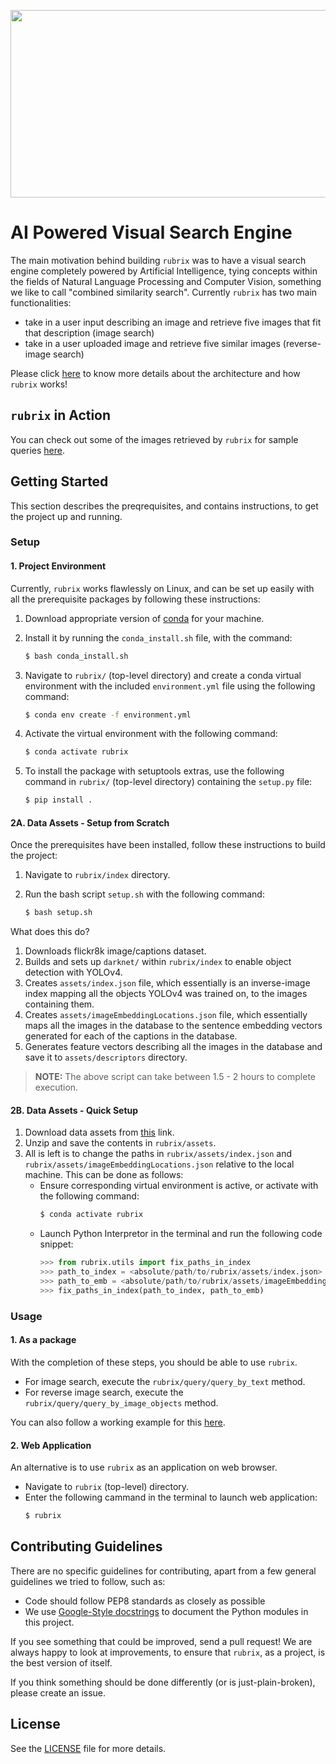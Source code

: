 <!--# AI Powered Visual Search Engine -->
<p align="center">
<img width="700" height="300" src="https://github.com/aashishyadavally/rubrix/blob/main/notebooks/images/cover.png">
</p>

# AI Powered Visual Search Engine
The main motivation behind building ``rubrix`` was to have a visual search engine completely powered by Artificial Intelligence, tying concepts within the fields of Natural Language Processing and Computer Vision, something we like to call "combined similarity search". Currently ``rubrix`` has two main functionalities:
- take in a user input describing an image and retrieve five images that fit that description (image search)
- take in a user uploaded image and retrieve five similar images (reverse-image search)

Please click [here](https://github.com/aashishyadavally/rubrix/wiki) to know more details about the architecture and how ``rubrix`` works!

## ``rubrix`` in Action

You can check out some of the images retrieved by ``rubrix`` for sample queries [here](https://github.com/aashishyadavally/rubrix/wiki/Query-Examples).

## Getting Started
This section describes the preqrequisites, and contains instructions, to get the project up and running.

### Setup 

#### 1. Project Environment
Currently, ``rubrix`` works flawlessly on Linux, and can be set up easily with all the prerequisite packages by following these instructions:
  1. Download appropriate version of [conda](https://repo.anaconda.com/miniconda/) for your machine.
  2. Install  it by running the `conda_install.sh` file, with the command:
     ```bash
     $ bash conda_install.sh
     ```
  4. Navigate to ``rubrix/`` (top-level directory) and create a conda virtual environment with the included `environment.yml` file using the following command:
     
     ```bash
     $ conda env create -f environment.yml
     ```
  4. Activate the virtual environment with the following command:
     
     ```bash
     $ conda activate rubrix
     ```
  5. To install the package with setuptools extras, use the following command in ``rubrix/`` (top-level directory) containing the `setup.py` file:
     
     ```bash
     $ pip install .
     ```

#### 2A. Data Assets - Setup from Scratch
Once the prerequisites have been installed, follow these instructions to build the project:
  1. Navigate to `rubrix/index` directory.
  2. Run the bash script `setup.sh` with the following command: 
  
     ```bash
     $ bash setup.sh
     ``` 

What does this do?
1. Downloads flickr8k image/captions dataset.
2. Builds and sets up `darknet/` within `rubrix/index` to enable object detection with YOLOv4.
3. Creates `assets/index.json` file, which essentially is an inverse-image index mapping all the objects YOLOv4 was trained on, to the images containing them.
4. Creates `assets/imageEmbeddingLocations.json` file, which essentially maps all the images in the database to the sentence embedding vectors generated for each of the captions in the database.
5. Generates feature vectors describing all the images in the database and save it to `assets/descriptors` directory.


> **NOTE:** The above script can take between 1.5 - 2 hours to complete execution.

#### 2B. Data Assets - Quick Setup
1. Download data assets from [this](https://drive.google.com/file/d/1ZhGar-0OxdCikeWhDcsdm0Uov6qOto0S/view?usp=sharing) link.
2. Unzip and save the contents in ``rubrix/assets``.
3. All is left is to change the paths in ``rubrix/assets/index.json`` and ``rubrix/assets/imageEmbeddingLocations.json`` relative to the local machine. This can be done as follows:
   - Ensure corresponding virtual environment is active, or activate with the following command: 
     ```bash
     $ conda activate rubrix
     ```
   - Launch Python Interpretor in the terminal and run the following code snippet:
     ```python
     >>> from rubrix.utils import fix_paths_in_index
     >>> path_to_index = <absolute/path/to/rubrix/assets/index.json>
     >>> path_to_emb = <absolute/path/to/rubrix/assets/imageEmbeddingLocations.json>
     >>> fix_paths_in_index(path_to_index, path_to_emb)
     ```

### Usage

#### 1. As a package
With the completion of these steps, you should be able to use `rubrix`.

  - For image search, execute the `rubrix/query/query_by_text` method.
  - For reverse image search, execute the `rubrix/query/query_by_image_objects` method.

You can also follow a working example for this [here](https://github.com/aashishyadavally/rubrix/blob/main/notebooks/demo.ipynb).

#### 2. Web Application
An alternative is to use ``rubrix`` as an application on web browser. 

  - Navigate to ``rubrix`` (top-level) directory.
  - Enter the following cammand in the terminal to launch web application:
    ```bash
    $ rubrix
    ```


## Contributing Guidelines
There are no specific guidelines for contributing, apart from a few general guidelines we tried to follow, such as:
* Code should follow PEP8 standards as closely as possible
* We use [Google-Style docstrings](https://sphinxcontrib-napoleon.readthedocs.io/en/latest/example_google.html) to document the Python modules in this project.

If you see something that could be improved, send a pull request! 
We are always happy to look at improvements, to ensure that `rubrix`, as a project, is the best version of itself. 

If you think something should be done differently (or is just-plain-broken), please create an issue.

## License
See the [LICENSE](https://github.com/aashishyadavally/storyteller/blob/master/LICENSE) file for more details.

